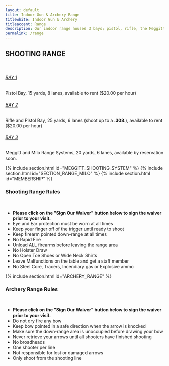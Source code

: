 ```yaml
---
layout: default
title: Indoor Gun & Archery Range
titlewhite: Indoor Gun & Archery
titleaccent: Range
description: Our indoor range houses 3 bays; pistol, rifle, the Meggitt and Milo Range Systems Bay, for a total of 20 lanes. Please click the "Sign Our Waiver" button below to sign the waiver prior to your visit.
permalink: /range
---
```

<section>
    <div class="container">
        <h2 class="section-title text-center mb-0">SHOOTING RANGE</h2>
        <div class="spacer spacer-line border-primary">&nbsp;</div>
        <div class="row">
            <div class="col-md-4">
                <div class="promo-box text-center inner-space">
                    <h6 class="box-title"><a href="#x" class="promo-link">BAY 1</a></h6>
                    <p class="box-description">
                    Pistol Bay, 15 yards, 8 lanes, available to rent ($20.00 per hour)
                    </p>
                    <!-- <a href="#x" class="btn btn-primary">RESERVE NOW!</a> -->
                </div><!-- / icon-block -->
            </div><!-- / column -->
            <div class="col-md-4">
                <div class="promo-box text-center inner-space">
                    <h6 class="box-title"><a href="#x" class="promo-link">BAY 2</a></h6>
                    <p class="box-description">
                    Rifle and Pistol Bay, 25 yards, 6 lanes (shoot up to a <strong>.308</strong>.), available to rent ($20.00 per hour)
                    </p>
                    <!-- <a href="#x" class="btn btn-primary">RESERVE NOW!</a> -->
                </div><!-- / icon-block -->
            </div><!-- / column -->
            <div class="col-md-4">
                <div class="promo-box text-center inner-space">
                    <h6 class="box-title"><a href="#x" class="promo-link">BAY 3</a></h6>
                    <p class="box-description">
                    Meggitt and Milo Range Systems, 20 yards, 6 lanes, available by reservation soon.
                    </p>
                    <!-- <a href="#x" class="btn btn-primary">RESERVE NOW!</a> -->
                </div><!-- / icon-block -->
            </div><!-- / column -->
        </div>
    </div><!-- / container -->
</section>

{% include section.html id="MEGGITT_SHOOTING_SYSTEM" %}
{% include section.html id="SECTION_RANGE_MILO" %}
{% include section.html id="MEMBERSHIP" %}


<section>
    <div class="container">
        <h3 class="section-title text-center mb-0">Shooting Range Rules</h3>
        <div class="spacer spacer-line border-primary">&nbsp;</div>
        <ul class="text-center">
            <li><strong>Please click on the "Sign Our Waiver" button below to sign the waiver prior to your visit.</strong></li>
            <li>Eye and Ear protection must be worn at all times</li>
            <li>Keep your finger off of the trigger until ready to shoot</li>
            <li>Keep firearm pointed down-range at all times</li>
            <li>No Rapid Fire</li>
            <li>Unload ALL firearms before leaving the range area</li>
            <li>No Holster Draw</li>
            <li>No Open Toe Shoes or Wide Neck Shirts</li>
            <li>Leave Malfunctions on the table and get a staff member</li>
            <li>No Steel Core, Tracers, Incendiary gas or Explosive ammo</li>
        </ul>
    </div>
</section>

{% include section.html id="ARCHERY_RANGE" %}


<section>
    <div class="container">
        <h3 class="section-title text-center mb-0">Archery Range Rules</h3>
        <div class="spacer spacer-line border-primary">&nbsp;</div>
        <ul class="text-center">
            <li><strong>Please click on the "Sign Our Waiver" button below to sign the waiver prior to your visit.</strong></li>
            <li>Do not dry fire any bow</li>
            <li>Keep bow pointed in a safe direction when the arrow is knocked</li>
            <li>Make sure the down-range area is unoccupied before drawing your bow</li>
            <li>Never retrieve your arrows until all shooters have finished shooting</li>
            <li>No broadheads</li>
            <li>One shooter per line</li>
            <li>Not responsible for lost or damaged arrows</li>
            <li>Only shoot from the shooting line</li>
        </ul>
    </div>
</section>